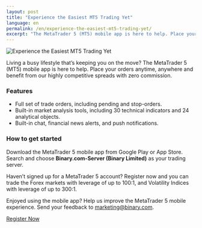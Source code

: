 ```yaml
---
layout: post
title: "Experience the Easiest MT5 Trading Yet"
language: en
permalink: /en/experience-the-easiest-mt5-trading-yet/
excerpt: "The MetaTrader 5 (MT5) mobile app is here to help. Place your orders anytime, anywhere and benefit from our highly competitive spreads with zero commission..."
---
```

<p class="p--action"><img src="{{site.baseurl }}/images/mt5-2.jpg" alt="Experience the Easiest MT5 Trading Yet"></p>

Living a busy lifestyle that’s keeping you on the move? The MetaTrader 5 (MT5) mobile app is here to help. Place your orders anytime, anywhere and benefit from our highly competitive spreads with zero commission.

### Features

<ul class="bullet">
<li>Full set of trade orders, including pending and stop-orders.</li>
<li>Built-in market analysis tools, including 30 technical indicators and 24 analytical objects.</li>
<li>Built-in chat, financial news alerts, and push notifications.</li>
</ul>

### How to get started

Download the MetaTrader 5 mobile app from Google Play or App Store. Search and choose <strong>Binary.com-Server (Binary Limited)</strong> as your trading server.

Haven’t signed up for a MetaTrader 5 account? Register now and you can trade the Forex markets with leverage of up to 100:1, and Volatility Indices with leverage of up to 300:1.

Enjoyed using the mobile app? Help us improve the MetaTrader 5 mobile experience. Send your feedback to <a href="mailto:marketing@binary.com">marketing@binary.com</a>.

<p class="p--action"><a class="button" href="http://info.binary.com/2eS4jJ3"><span>Register Now</span></a></p>




